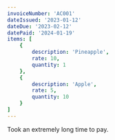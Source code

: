 ```yaml
---
invoiceNumber: 'AC001'
dateIssued: '2023-01-12'
dateDue: '2023-02-12'
datePaid: '2024-01-19'
items: [
    {
        description: 'Pineapple',
        rate: 10,
        quantity: 1
    },
    {
        description: 'Apple',
        rate: 5,
        quantity: 10
    }
]
---
```

Took an extremely long time to pay.
